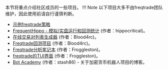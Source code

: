 本节将重点介绍社区成员的一些项目。
!!! Note
    以下项目大多不由freqtrade团队维护，因此使用前请自行谨慎判断。

- [示例freqtrade策略](https://github.com/freqtrade/freqtrade-strategies/)
- [FrequentHippo - 模拟/实盘运行和回测统计](http://frequenthippo.ddns.net) (作者：hippocritical)。
- [在线交易对列表生成器](https://remotepairlist.com/) (作者：Blood4rc)。
- [Freqtrade回测项目](https://strat.ninja/) (作者：Blood4rc)。
- [Freqtrade分析笔记本](https://github.com/froggleston/freqtrade_analysis_notebook) (作者：Froggleston)。
- [freqtrade的TUI界面](https://github.com/froggleston/freqtrade-frogtrade9000) (作者：Froggleston)。
- [Bot Academy](https://botacademy.ddns.net/) (作者：stash86) - 关于加密货币机器人项目的博客。